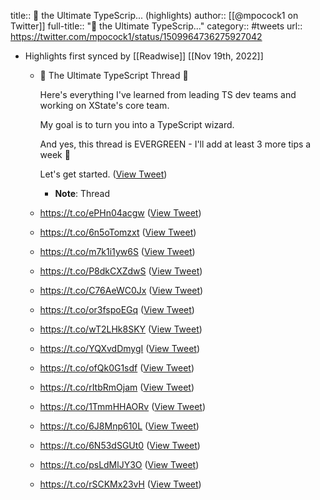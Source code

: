 title:: 🧵 the Ultimate TypeScrip... (highlights)
author:: [[@mpocock1 on Twitter]]
full-title:: "🧵 the Ultimate TypeScrip..."
category:: #tweets
url:: https://twitter.com/mpocock1/status/1509964736275927042

- Highlights first synced by [[Readwise]] [[Nov 19th, 2022]]
	- 🧵 The Ultimate TypeScript Thread 🧵
	  
	  Here's everything I've learned from leading TS dev teams and working on XState's core team.
	  
	  My goal is to turn you into a TypeScript wizard.
	  
	  And yes, this thread is EVERGREEN - I'll add at least 3 more tips a week 🚀
	  
	  Let's get started. ([View Tweet](https://twitter.com/mpocock1/status/1509964736275927042))
		- **Note**: Thread
	- https://t.co/ePHn04acgw ([View Tweet](https://twitter.com/mpocock1/status/1509964758954524672))
	- https://t.co/6n5oTomzxt ([View Tweet](https://twitter.com/mpocock1/status/1509964815153999874))
	- https://t.co/m7k1i1yw6S ([View Tweet](https://twitter.com/mpocock1/status/1509964887086219267))
	- https://t.co/P8dkCXZdwS ([View Tweet](https://twitter.com/mpocock1/status/1509964967453380610))
	- https://t.co/C76AeWC0Jx ([View Tweet](https://twitter.com/mpocock1/status/1509965064287182851))
	- https://t.co/or3fspoEGq ([View Tweet](https://twitter.com/mpocock1/status/1509965135665840129))
	- https://t.co/wT2LHk8SKY ([View Tweet](https://twitter.com/mpocock1/status/1509965247146344454))
	- https://t.co/YQXvdDmygI ([View Tweet](https://twitter.com/mpocock1/status/1509965289278091269))
	- https://t.co/ofQk0G1sdf ([View Tweet](https://twitter.com/mpocock1/status/1509965336203911180))
	- https://t.co/rItbRmOjam ([View Tweet](https://twitter.com/mpocock1/status/1509965382626463745))
	- https://t.co/1TmmHHAORv ([View Tweet](https://twitter.com/mpocock1/status/1509965431582478340))
	- https://t.co/6J8Mnp610L ([View Tweet](https://twitter.com/mpocock1/status/1509965471470260225))
	- https://t.co/6N53dSGUt0 ([View Tweet](https://twitter.com/mpocock1/status/1509965518945628170))
	- https://t.co/psLdMlJY3O ([View Tweet](https://twitter.com/mpocock1/status/1509965581541384198))
	- https://t.co/rSCKMx23vH ([View Tweet](https://twitter.com/mpocock1/status/1509965621152436225))